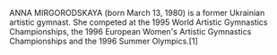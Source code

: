 ANNA MIRGORODSKAYA (born March 13, 1980) is a former Ukrainian artistic gymnast. She competed at the 1995 World Artistic Gymnastics Championships, the 1996 European Women's Artistic Gymnastics Championships and the 1996 Summer Olympics.[1]
